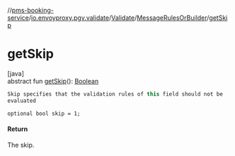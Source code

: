 //[pms-booking-service](../../../../index.md)/[io.envoyproxy.pgv.validate](../../index.md)/[Validate](../index.md)/[MessageRulesOrBuilder](index.md)/[getSkip](get-skip.md)

# getSkip

[java]\
abstract fun [getSkip](get-skip.md)(): [Boolean](https://kotlinlang.org/api/core/kotlin-stdlib/kotlin/-boolean/index.html)

```kotlin
Skip specifies that the validation rules of this field should not be
evaluated

```
`optional bool skip = 1;`

#### Return

The skip.